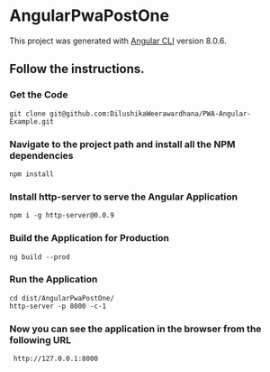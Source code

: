 # AngularPwaPostOne

This project was generated with [Angular CLI](https://github.com/angular/angular-cli) version 8.0.6.

## Follow the instructions.

### Get the Code 

```
git clone git@github.com:DilushikaWeerawardhana/PWA-Angular-Example.git
```

### Navigate to the project path and install all the NPM dependencies 

```
npm install
```

### Install http-server to serve the Angular Application

```
npm i -g http-server@0.0.9
```

### Build the Application for Production

```
ng build --prod
```

### Run the Application

```
cd dist/AngularPwaPostOne/
http-server -p 8000 -c-1
```

### Now you can see the application in the browser from the following URL

```
 http://127.0.0.1:8000
```